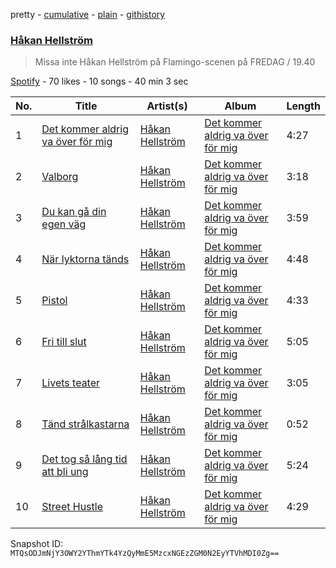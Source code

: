 pretty - [cumulative](/playlists/cumulative/2CTBt2glXb1wEzUa6wCbWU.md) - [plain](/playlists/plain/2CTBt2glXb1wEzUa6wCbWU) - [githistory](https://github.githistory.xyz/mackorone/spotify-playlist-archive/blob/main/playlists/plain/2CTBt2glXb1wEzUa6wCbWU)

### [Håkan Hellström](https://open.spotify.com/playlist/2CTBt2glXb1wEzUa6wCbWU)

> Missa inte Håkan Hellström på Flamingo\-scenen på FREDAG / 19.40

[Spotify](https://open.spotify.com/user/spotify) - 70 likes - 10 songs - 40 min 3 sec

| No. | Title | Artist(s) | Album | Length |
|---|---|---|---|---|
| 1 | [Det kommer aldrig va över för mig](https://open.spotify.com/track/44hYA9EB6IVtSLmhg2gfEN) | [Håkan Hellström](https://open.spotify.com/artist/3H7Ez7cwaYw4L3ELy4v3Lc) | [Det kommer aldrig va över för mig](https://open.spotify.com/album/6i0RrNgcJDHDHEGYkN114v) | 4:27 |
| 2 | [Valborg](https://open.spotify.com/track/0Hz0ySp6XYrBhEQPU16Hz8) | [Håkan Hellström](https://open.spotify.com/artist/3H7Ez7cwaYw4L3ELy4v3Lc) | [Det kommer aldrig va över för mig](https://open.spotify.com/album/4y7g9dQcKkmBBNtMYhHxQs) | 3:18 |
| 3 | [Du kan gå din egen väg](https://open.spotify.com/track/5TXBaxrLfOasUdn36cRQPN) | [Håkan Hellström](https://open.spotify.com/artist/3H7Ez7cwaYw4L3ELy4v3Lc) | [Det kommer aldrig va över för mig](https://open.spotify.com/album/4y7g9dQcKkmBBNtMYhHxQs) | 3:59 |
| 4 | [När lyktorna tänds](https://open.spotify.com/track/39MQQV0X5HT2EV5iC0EPUY) | [Håkan Hellström](https://open.spotify.com/artist/3H7Ez7cwaYw4L3ELy4v3Lc) | [Det kommer aldrig va över för mig](https://open.spotify.com/album/4y7g9dQcKkmBBNtMYhHxQs) | 4:48 |
| 5 | [Pistol](https://open.spotify.com/track/2W0LyrkPyclK8yCcmOzpkD) | [Håkan Hellström](https://open.spotify.com/artist/3H7Ez7cwaYw4L3ELy4v3Lc) | [Det kommer aldrig va över för mig](https://open.spotify.com/album/4y7g9dQcKkmBBNtMYhHxQs) | 4:33 |
| 6 | [Fri till slut](https://open.spotify.com/track/4XEVNwiLGglzMXLKMgq1ZU) | [Håkan Hellström](https://open.spotify.com/artist/3H7Ez7cwaYw4L3ELy4v3Lc) | [Det kommer aldrig va över för mig](https://open.spotify.com/album/4y7g9dQcKkmBBNtMYhHxQs) | 5:05 |
| 7 | [Livets teater](https://open.spotify.com/track/50a1bmHXDna2sQcEHBvEXJ) | [Håkan Hellström](https://open.spotify.com/artist/3H7Ez7cwaYw4L3ELy4v3Lc) | [Det kommer aldrig va över för mig](https://open.spotify.com/album/4y7g9dQcKkmBBNtMYhHxQs) | 3:05 |
| 8 | [Tänd strålkastarna](https://open.spotify.com/track/5g5unlBELaCPxKkRNx06tn) | [Håkan Hellström](https://open.spotify.com/artist/3H7Ez7cwaYw4L3ELy4v3Lc) | [Det kommer aldrig va över för mig](https://open.spotify.com/album/4y7g9dQcKkmBBNtMYhHxQs) | 0:52 |
| 9 | [Det tog så lång tid att bli ung](https://open.spotify.com/track/55DequVAtGoUO3XiGKG2od) | [Håkan Hellström](https://open.spotify.com/artist/3H7Ez7cwaYw4L3ELy4v3Lc) | [Det kommer aldrig va över för mig](https://open.spotify.com/album/4y7g9dQcKkmBBNtMYhHxQs) | 5:24 |
| 10 | [Street Hustle](https://open.spotify.com/track/6qFWAs54gSDIUh0J9XY8qx) | [Håkan Hellström](https://open.spotify.com/artist/3H7Ez7cwaYw4L3ELy4v3Lc) | [Det kommer aldrig va över för mig](https://open.spotify.com/album/4y7g9dQcKkmBBNtMYhHxQs) | 4:29 |

Snapshot ID: `MTQsODJmNjY3OWY2YThmYTk4YzQyMmE5MzcxNGEzZGM0N2EyYTVhMDI0Zg==`
